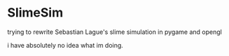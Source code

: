 # SlimeSim
trying to rewrite Sebastian Lague's slime simulation in pygame and opengl

i have absolutely no idea what im doing.